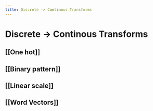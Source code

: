 ```yaml
---
title: Discrete -> Continous Transforms
---
```


# Discrete -> Continous Transforms

## [[One hot]]

## [[Binary pattern]]

## [[Linear scale]]

## [[Word Vectors]]




























